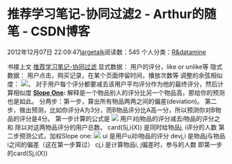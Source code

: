 # 推荐学习笔记-协同过滤2 - Arthur的随笔 - CSDN博客
2012年12月07日 22:09:47[largetalk](https://me.csdn.net/largetalk)阅读数：545
个人分类：[R&datamine](https://blog.csdn.net/largetalk/article/category/1063234)

书接上文 [推荐学习笔记-协同过滤](http://blog.csdn.net/largetalk/article/details/8258095)
显式数据： 用户的评分，like or unlike等
隐式数据： 用户点击，购买记录，在某个页面停留时间，播放次数等
调整的余弦相似度：
![](http://pic002.cnblogs.com/images/2012/345797/2012120721192894.png)， 对于用户每个评分都要减去该用户平均评分作为他的最终评分，然后计算相似度
**[Slope One](http://lemire.me/fr/abstracts/SDM2005.html):**
解释是一个物品别人的评分比另一个物品高，那给你的预测也是如此。
分两步：第一步，算出所有物品两两之间的偏差(deviation)。 第二步，做出预测，比如你评分A为3分，而B物品评分比A高一分，所以预测你对B物品的评分是4分。
第一步计算的公式是
![](http://pic002.cnblogs.com/images/2012/345797/2012120721405216.png)
用户对j物品的评分减去i物品的评分之和 除以对这两物品评分的用户总数。
card(Sj,i(X)) 是同时给物品j, i评分的人数
第二步预测公式，加权Slope one:
![](http://pic002.cnblogs.com/images/2012/345797/2012120722044158.png)
ui 是用户u对i物品的评分
devj,i 是物品j与物品i之间的偏差（这在第一步算过）
cj,i 是计算物品i, j偏差时，参与的人数 即第一步的card(Sj,i(X))
